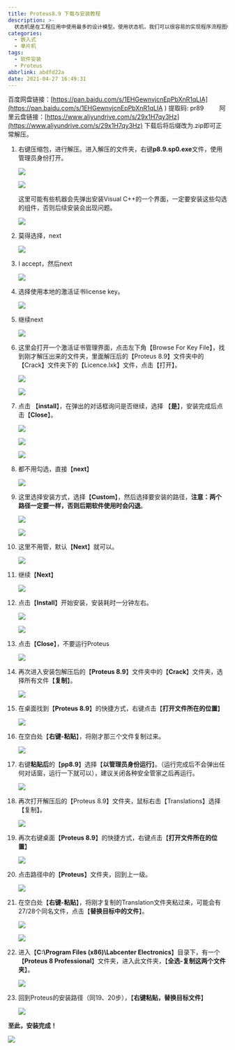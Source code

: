 ```yaml
---
title: Proteus8.9 下载与安装教程
description: >-
  状态机是在工程应用中使用最多的设计模型。使用状态机，我们可以很容易的实现程序流程图中的判断、分支。Labview状态机是由一个While循环、一个条件结构和一个移位寄存器组成的。
categories:
  - 嵌入式
  - 单片机
tags:
  - 软件安装
  - Proteus
abbrlink: abdfd22a
date: 2021-04-27 16:49:31
---
```




百度网盘链接：[https://pan.baidu.com/s/1EHGewnvjcnEpPbXnR1qLIA](https://pan.baidu.com/s/1EHGewnvjcnEpPbXnR1qLIA ) 
提取码: pr89
&emsp;&emsp;
阿里云盘链接：[https://www.aliyundrive.com/s/29x1H7qy3Hz](https://www.aliyundrive.com/s/29x1H7qy3Hz)
下载后将后缀改为.zip即可正常解压。



1. 右键压缩包，进行解压。进入解压的文件夹，右键**p8.9.sp0.exe**文件，使用管理员身份打开。

   ![](https://img.mahaofei.com/img/202112231758580-proteus89-1.png)

   

   ![](https://img.mahaofei.com/img/202112231759359-proteus89-2.png)

   

   这里可能有些机器会先弹出安装Visual C++的一个界面，一定要安装这些勾选的组件，否则后续安装会出现问题。

   ![](https://img.mahaofei.com/img/202112231759267-proteus89-3.png)

   

2. 莫得选择，next
   
   ![](https://img.mahaofei.com/img/202112231759476-proteus89-4.png)
   
   
   
3. I accept，然后next

   ![](https://img.mahaofei.com/img/202112231800247-proteus89-5.png)

   

4. 选择使用本地的激活证书license key。
   
   ![](https://img.mahaofei.com/img/202112231800437-proteus89-6.png)
   
5. 继续next
   
   ![](https://img.mahaofei.com/img/202112231801080-proteus89-7.png)
   
6. 这里会打开一个激活证书管理界面，点击左下角【Browse For Key File】，找到刚才解压出来的文件夹，里面解压后的【Proteus 8.9】文件夹中的【Crack】文件夹下的【Licence.lxk】文件，点击【打开】。
   
   ![](https://img.mahaofei.com/img/202112231801887-proteus89-8.png)
   
   
   
   ![](https://img.mahaofei.com/img/202112231801966-proteus89-9.png)
   
   
   
7. 点击 【**install**】，在弹出的对话框询问是否继续，选择 【**是**】，安装完成后点击【**Close**】。
   
   ![](https://img.mahaofei.com/img/202112231802780-proteus89-10.png)
   
   
   
   ![](https://img.mahaofei.com/img/202112231802906-proteus89-11.png)
   
   
   
   ![](https://img.mahaofei.com/img/202112231802103-proteus89-12.png)
   
   
   
8. 都不用勾选，直接【**next**】
   
   ![](https://img.mahaofei.com/img/202112231803096-proteus89-13.png)
   
9. 这里选择安装方式，选择【**Custom**】，然后选择要安装的路径，**注意：两个路径一定要一样，否则后期软件使用时会闪退**。
   
   ![](https://img.mahaofei.com/img/202112231803498-proteus89-14.png)
   
   
   
   ![](https://img.mahaofei.com/img/202112231803440-proteus89-15.png)
   
   
   
10. 这里不用管，默认【**Next**】就可以。
    
    ![](https://img.mahaofei.com/img/202112231804160-proteus89-16.png)
    
11. 继续【**Next**】
    
    ![](https://img.mahaofei.com/img/202112231804265-proteus89-17.png)
    
 12. 点击【**Install**】开始安装，安装耗时一分钟左右。
     
     ![](https://img.mahaofei.com/img/202112231804748-proteus89-18.png)
     
     
     
     ![](https://img.mahaofei.com/img/202112231805753-proteus89-19.png)
     
     

13. 点击【**Close**】，不要运行Proteus

    ![](https://img.mahaofei.com/img/202112231805229-proteus89-20.png)

14. 再次进入安装包解压后的【**Proteus 8.9**】文件夹中的【**Crack**】文件夹，选择所有文件【**复制**】。
    
    ![](https://img.mahaofei.com/img/202112231805733-proteus89-21.png)
    
15. 在桌面找到【**Proteus 8.9**】的快捷方式，右键点击【**打开文件所在的位置**】
    
    ![](https://img.mahaofei.com/img/202112231806316-proteus89-22.png)
    
16. 在空白处【**右键-粘贴**】，将刚才那三个文件复制过来。
    
    ![](https://img.mahaofei.com/img/202112231806975-proteus89-23.png)
    
17. 右键**粘贴后**的【**pp8.9**】选择【**以管理员身份运行**】。（运行完成后不会弹出任何对话窗，运行一下就可以），建议关闭各种安全管家之后再运行。
    
    ![](https://img.mahaofei.com/img/202112231806092-proteus89-24.png)
    
18. 再次打开解压后的【Proteus 8.9】文件夹，鼠标右击【Translations】选择【复制】。
    
    ![](https://img.mahaofei.com/img/202112231806438-proteus89-25.png)
    
19. 再次右键桌面【**Proteus 8.9**】的快捷方式，右键点击【**打开文件所在的位置**】
    
    ![](https://img.mahaofei.com/img/202112231807721-proteus89-26.png)
    
20. 点击路径中的【**Proteus**】文件夹，回到上一级。
    
    ![](https://img.mahaofei.com/img/202112231807086-proteus89-27.png)
    
21. 在空白处【**右键-粘贴**】，将刚才复制的Translation文件夹粘过来，可能会有27/28个同名文件，点击【**替换目标中的文件**】。
    
    ![](https://img.mahaofei.com/img/202112231807620-proteus89-28.png)
    
    
    
    ![](https://img.mahaofei.com/img/202112231808223-proteus89-29.png)
    
    
    
22. 进入【**C:\Program Files (x86)\Labcenter Electronics**】目录下，有一个【**Proteus 8 Professional**】文件夹，进入此文件夹，【**全选-复制这两个文件夹**】。
    
    ![](https://img.mahaofei.com/img/202112231808875-proteus89-30.png)
    
23. 回到Proteus的安装路径（同19、20步），【**右键粘贴，替换目标文件**】
    
    ![](https://img.mahaofei.com/img/202112231808897-proteus89-31.png)

**至此，安装完成！**

![](https://img.mahaofei.com/img/202112231809916-proteus89-32.png)